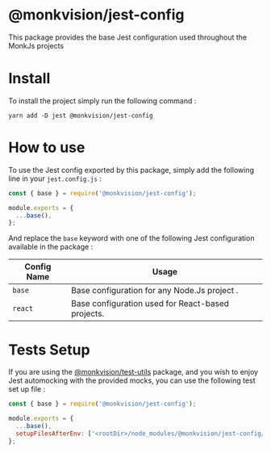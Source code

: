 # @monkvision/jest-config
This package provides the base Jest configuration used throughout the MonkJs projects

# Install
To install the project simply run the following command :

```shell
yarn add -D jest @monkvision/jest-config
```

# How to use
To use the Jest config exported by this package, simply add the following line in your `jest.config.js` :

```javascript
const { base } = require('@monkvision/jest-config');

module.exports = {
  ...base(),
};

```

And replace the `base` keyword with one of the following Jest configuration available in the package :


| Config Name | Usage                                             |
|-------------|---------------------------------------------------|
| `base`      | Base configuration for any Node.Js project .      |
| `react`     | Base configuration used for React-based projects. |

# Tests Setup
If you are using the [@monkvision/test-utils](https://github.com/monkvision/monkjs/tree/main/configs/test-utils)
package, and you wish to enjoy Jest automocking with the provided mocks, you can use the following test set up file :

```js
const { base } = require('@monkvision/jest-config');

module.exports = {
  ...base(),
  setupFilesAfterEnv: ['<rootDir>/node_modules/@monkvision/jest-config/setupTests.js']
};
```
